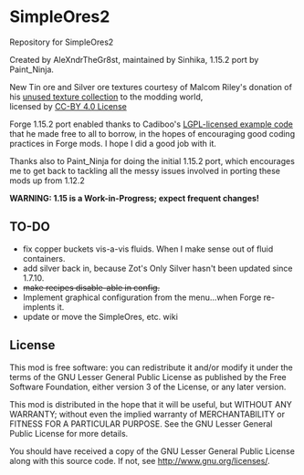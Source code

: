 SimpleOres2
==========

Repository for SimpleOres2

Created by AleXndrTheGr8st, maintained by Sinhika, 1.15.2 port by Paint_Ninja.

New Tin ore and Silver ore textures courtesy of Malcom Riley's donation of his 
[unused texture collection](https://github.com/malcolmriley/unused-textures) to the modding world,   
licensed by [CC-BY 4.0 License](https://creativecommons.org/licenses/by/4.0/)

Forge 1.15.2 port enabled thanks to Cadiboo's [LGPL-licensed example code](https://github.com/Cadiboo/Example-Mod) that he made free to all to borrow, 
in the hopes of encouraging good coding practices in
Forge mods. I hope I did a good job with it. 

Thanks also to Paint_Ninja for doing the initial 1.15.2 port, which encourages
me to get back to tackling all the messy issues involved in porting these
mods up from 1.12.2

**WARNING: 1.15 is a Work-in-Progress; expect frequent changes!**

TO-DO
-----
* fix copper buckets vis-a-vis fluids. When I make sense out of fluid containers.
* add silver back in, because Zot's Only Silver hasn't been updated since 1.7.10.
* <s>make recipes disable-able in config.</s>
* Implement graphical configuration from the menu...when Forge re-implents it.
* update or move the SimpleOres, etc. wiki


License
-------

This mod is free software: you can redistribute it and/or modify it under the
terms of the GNU Lesser General Public License as published by the Free
Software Foundation, either version 3 of the License, or any later version.

This mod is distributed in the hope that it will be useful, but WITHOUT ANY
WARRANTY; without even the implied warranty of MERCHANTABILITY or FITNESS FOR A
PARTICULAR PURPOSE.  See the GNU Lesser General Public License for more
details.

You should have received a copy of the GNU Lesser General Public License along
with this source code.  If not, see <http://www.gnu.org/licenses/>.
